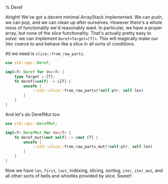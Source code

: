 % Deref

Alright! We've got a decent minimal ArrayStack implemented. We can push, we can
pop, and we can clean up after ourselves. However there's a whole mess of functionality
we'd reasonably want. In particular, we have a proper array, but none of the slice
functionality. That's actually pretty easy to solve: we can implement `Deref<Target=[T]>`.
This will magically make our Vec coerce to and behave like a slice in all sorts of
conditions.

All we need is `slice::from_raw_parts`.

```rust
use std::ops::Deref;

impl<T> Deref for Vec<T> {
    type Target = [T];
    fn deref(&self) -> &[T] {
        unsafe {
            ::std::slice::from_raw_parts(*self.ptr, self.len)
        }
    }
}
```

And let's do DerefMut too:

```rust
use std::ops::DerefMut;

impl<T> DerefMut for Vec<T> {
    fn deref_mut(&mut self) -> &mut [T] {
        unsafe {
            ::std::slice::from_raw_parts_mut(*self.ptr, self.len)
        }
    }
}
```

Now we have `len`, `first`, `last`, indexing, slicing, sorting, `iter`, `iter_mut`,
and all other sorts of bells and whistles provided by slice. Sweet!
